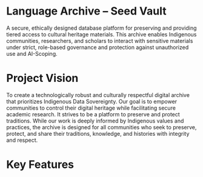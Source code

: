 # Language Archive – Seed Vault 
A secure, ethically designed database platform for preserving and providing tiered access to cultural heritage materials. This archive enables Indigenous communities, researchers, and scholars to interact with sensitive materials under strict, role-based governance and protection against unauthorized use and AI-Scoping.  

# Project Vision
To create a technologically robust and culturally respectful digital archive that prioritizes Indigenous Data Sovereignty. Our goal is to empower communities to control their digital heritage while facilitating secure academic research. It strives to be a platform to preserve and protect traditions. While our work is deeply informed by Indigenous values and practices, the archive is designed for all communities who seek to preserve, protect, and share their traditions, knowledge, and histories with integrity and respect. 

# Key Features  

